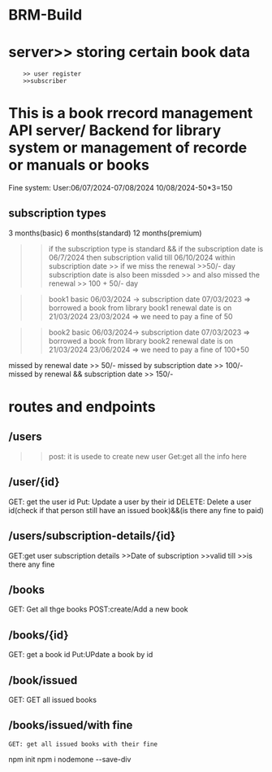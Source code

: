 # BRM-Build

# server>> storing certain book data

        >> user register
        >>subscriber

# This is a book rrecord management API server/ Backend for library system or management of recorde or manuals or books

Fine system:
User:06/07/2024-07/08/2024
10/08/2024-50\*3=150

## subscription types

3 months(basic)
6 months(standard)
12 months(premium)

> > if the subscription type is standard && if the subscription date is 06/7/2024
> > then subscription valid till 06/10/2024
> > within subscription date >> if we miss the renewal >>50/- day
> > subscription date is also been missded >> and also missed the renewal >> 100 + 50/- day

> > book1
> > basic 06/03/2024 -> subscription date 07/03/2023 => borrowed a book from library book1 renewal date is on 21/03/2024 23/03/2024 => we need to pay a fine of 50

> > book2
> > basic 06/03/2024-> subscription date 07/03/2023 => borrowed a book from library book2 renewal date is on 21/03/2024 23/06/2024 => we need to pay a fine of 100+50

missed by renewal date >> 50/-
missed by subscription date >> 100/-
missed by renewal && subscription date >> 150/-

# routes and endpoints

## /users

> > post: it is usede to create new user
> > Get:get all the info here

## /user/{id}

GET: get the user id
Put: Update a user by their id
DELETE: Delete a user id(check if that person still have an issued book)&&(is there any fine to paid)

## /users/subscription-details/{id}

GET:get user subscription details >>Date of subscription >>valid till >>is there any fine

## /books

GET: Get all thge books
POST:create/Add a new book

## /books/{id}

GET: get a book id
Put:UPdate a book by id

## /book/issued

GET: GET all issued books

## /books/issued/with fine

    GET: get all issued books with their fine

npm init
npm i nodemone --save-div
